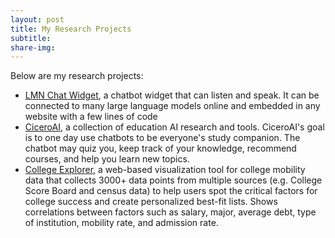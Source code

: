 ```yaml
---
layout: post
title: My Research Projects
subtitle: 
share-img:
---
```


Below are my research projects:

- [LMN Chat Widget](https://github.com/LastMileNow/LMN-Chat-Widget.git), a chatbot widget that can listen and speak. It can be connected to many large language models online and embedded in any website with a few lines of code
- [CiceroAI](https://github.com/LastMileNow/CiceroAI), a collection of education AI research and tools. CiceroAI's goal is to one day use chatbots to be everyone's study companion. The chatbot may quiz you, keep track of your knowledge, recommend courses, and help you learn new topics.
- [College Explorer](https://github.com/LastMileNow/CollegeExplorer), a web-based visualization tool for college mobility data that collects 3000+ data points from multiple sources (e.g. College Score Board and census data) to help users spot the critical factors for college success and create personalized best-fit lists. Shows correlations between factors such as salary, major, average debt, type of institution, mobility rate, and admission rate.